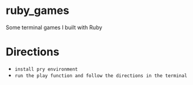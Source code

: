 # ruby_games
Some terminal games I built with Ruby

# Directions
- `install pry environment`
- `run the play function and follow the directions in the terminal`
